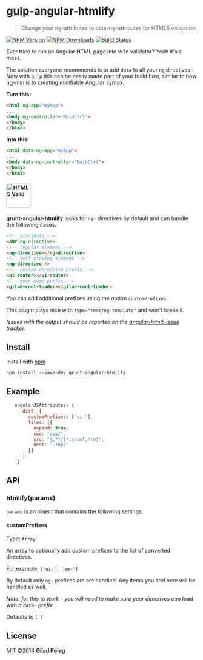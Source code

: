 # [gulp](https://github.com/wearefractal/gulp)-angular-htmlify

> Change your ng-attributes to data-ng-attributes for HTML5 validation

[![NPM Version](http://img.shields.io/npm/v/gulp-angular-htmlify.svg?style=flat)](https://npmjs.org/package/gulp-angular-htmlify)
[![NPM Downloads](http://img.shields.io/npm/dm/gulp-angular-htmlify.svg?style=flat)](https://npmjs.org/package/gulp-angular-htmlify)
[![Build Status](http://img.shields.io/travis/pgilad/gulp-angular-htmlify.svg?style=flat)](https://travis-ci.org/pgilad/gulp-angular-htmlify)

Ever tried to run an Angular HTML page into w3c validator? Yeah it's a mess.

The solution everyone recommends is to add `data` to all your `ng` directives.
Now with `gulp` this can be easily made part of your build flow, similar to how
ng-min is to creating minifiable Angular syntax.

**Turn this:**
```html
<html ng-app="myApp">
...
<body ng-controller="MainCtrl">
</body>
</html>
```

**Into this:**
```html
<html data-ng-app="myApp">
...
<body data-ng-controller="MainCtrl">
</body>
</html>
```
#### <img src="http://www.w3.org/html/logo/downloads/HTML5_Logo_256.png" alt="HTML5 Valid" width="64" height="64"/>

**grunt-angular-htmlify** looks for `ng-` directives by default and can handle the following cases:
```html
<!-- attribute -->
<ANY ng-directive>
<!-- regular element -->
<ng-directive></ng-directive>
<!-- self closing element -->
<ng-directive />
<!-- custom directive prefix -->
<ui-router></ui-router>
<!-- your name prefix -->
<gilad-cool-loader></gilad-cool-loader>
```

You can add additional prefixes using the option `customPrefixes`.

This plugin plays nice with `type="text/ng-template"` and won't break it.

*Issues with the output should be reported on the [angular-html5 issue tracker](https://github.com/pgilad/angular-html5/issues).*

## Install

Install with [npm](https://npmjs.org/package/grunt-angular-htmlify)

```
npm install --save-dev grunt-angular-htmlify
```

## Example

```js
   angularJSAttributes: {
      dist: {
        customPrefixes: ['ui-'],
        files: [{
          expand: true,
          cwd: 'app/',
          src: '{,**/}*.{html,htm}',
          dest: '.tmp/'
        }]
      }
    }
```
## API

### htmlify(params)

`params` is an object that contains the following settings:

#### customPrefixes

Type: `Array`

An array to optionally add custom prefixes to the list of converted directives.

For example: `['ui-', 'em-']`

By default only `ng-` prefixes are are handled. Any items you add here will be handled as well.

*Note: for this to work - you will need to make sure your directives can load with a `data-` prefix.*

Defaults to `[ ]`


## License

MIT ©2014 **Gilad Peleg**